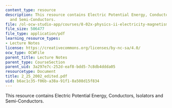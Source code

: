 ```yaml
---
content_type: resource
description: This resource contains Electric Potential Energy, Conductors, Isolators
  and Semi-Conductors.
file: /ol-ocw-studio-app/courses/8-02x-physics-ii-electricity-magnetism-with-an-experimental-focus-spring-2005/b6ac1c35f06ba38a91f18a508d15f834_2_25_2002_edited.pdf
file_size: 506477
file_type: application/pdf
learning_resource_types:
- Lecture Notes
license: https://creativecommons.org/licenses/by-nc-sa/4.0/
ocw_type: OCWFile
parent_title: Lecture Notes
parent_type: CourseSection
parent_uid: 3a297e7c-252d-eaf8-bdd5-7c8db4ddda05
resourcetype: Document
title: 2_25_2002_edited.pdf
uid: b6ac1c35-f06b-a38a-91f1-8a508d15f834
---
```

This resource contains Electric Potential Energy, Conductors, Isolators and Semi-Conductors.